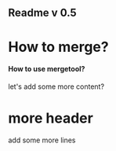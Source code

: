 ## Readme v 0.5

# How to merge?
#### How to use mergetool?

let's add some more content?
# more header

add some more lines